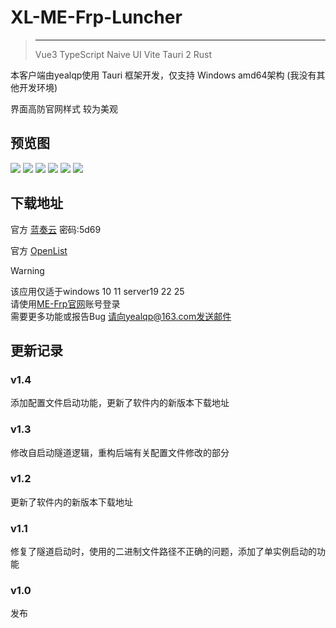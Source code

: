 <script setup>
import { NTag, NCard, NSpace, NCarousel } from 'naive-ui'
</script>
# XL-ME-Frp-Luncher
>---
><NSpace>
><NTag :bordered="false" type="success">Vue3</NTag>
><NTag :bordered="false" type="info">TypeScript</NTag>
><NTag :bordered="false" type="warning">Naive UI</NTag> 
><NTag :bordered="false" type="error">Vite</NTag>
><NTag :bordered="false" type="info">Tauri 2</NTag>
><NTag :bordered="false" type="error">Rust</NTag><n-divider vertical />
></NSpace> 

本客户端由yealqp使用 Tauri 框架开发，仅支持 Windows amd64架构 (我没有其他开发环境)

界面高防官网样式 较为美观

## 预览图
<NCarousel show-arrow autoplay>
    <img
      class="carousel-img"
      src="/yealqp/login.png"
    >
    <img
      class="carousel-img"
      src="/yealqp/home.png"
    >
    <img
      class="carousel-img"
      src="/yealqp/tunnel.png"
    >
    <img
      class="carousel-img"
      src="/yealqp/creat.png"
    >
    <img
      class="carousel-img"
      src="/yealqp/config.png"
    >
    <img
      class="carousel-img"
      src="/yealqp/about.png"
    >
</NCarousel>

## 下载地址
 官方 [蓝奏云](https://wwoq.lanzouo.com/inDj133d4jve) 密码:5d69

 官方 [OpenList](https://alist.yealqp.fun/mefrp-desktop)

> [!WARNING]
> 该应用仅适于windows 10 11 server19 22 25 <br>
> 请使用[ME-Frp官网](https://www.mefrp.com/)账号登录 <br>
> 需要更多功能或报告Bug 请向yealqp@163.com发送邮件 <br>

## 更新记录
### v1.4
添加配置文件启动功能，更新了软件内的新版本下载地址
### v1.3
修改自启动隧道逻辑，重构后端有关配置文件修改的部分
### v1.2
更新了软件内的新版本下载地址
### v1.1
修复了隧道启动时，使用的二进制文件路径不正确的问题，添加了单实例启动的功能
### v1.0
发布